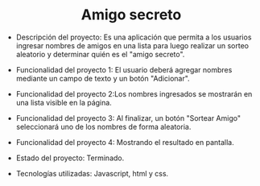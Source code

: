 <h1 align="center">Amigo secreto</h1>

- Descripción del proyecto:
Es una aplicación que permita a los usuarios ingresar nombres de amigos en una lista 
para luego realizar un sorteo aleatorio y determinar quién es el "amigo secreto".

- Funcionalidad del proyecto 1: El usuario deberá agregar nombres mediante un campo de texto y un botón "Adicionar". 
- Funcionalidad del proyecto 2:Los nombres ingresados se mostrarán en una lista visible en la página.
- Funcionalidad del proyecto 3: Al finalizar, un botón "Sortear Amigo" seleccionará uno de los nombres de forma aleatoria.
- Funcionalidad del proyecto 4: Mostrando el resultado en pantalla.

- Estado del proyecto: Terminado.

- Tecnologías utilizadas: Javascript, html y css.
